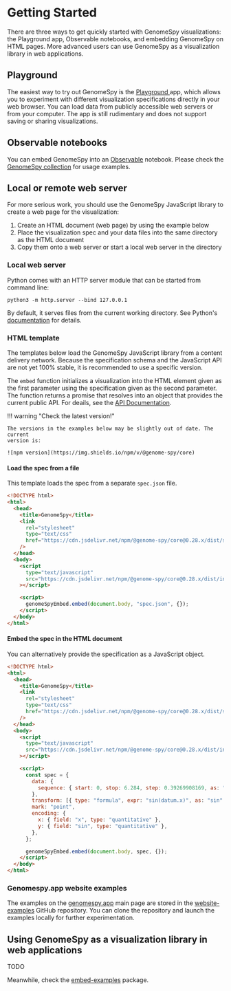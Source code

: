 # Getting Started

There are three ways to get quickly started with GenomeSpy visualizations: the
Playground app, Observable notebooks, and embedding GenomeSpy on HTML pages.
More advanced users can use GenomeSpy as a visualization library in web
applications.

## Playground

The easiest way to try out GenomeSpy is the [Playground
](https://genomespy.app/playground/) app, which allows you to experiment with
different visualization specifications directly in your web browser. You can
load data from publicly accessible web servers or from your computer. The app is
still rudimentary and does not support saving or sharing visualizations.

## Observable notebooks

You can embed GenomeSpy into an [Observable](https://observablehq.com) notebook.
Please check the [GenomeSpy
collection](https://observablehq.com/collection/@tuner/genomespy) for usage
examples.

## Local or remote web server

For more serious work, you should use the GenomeSpy JavaScript library to
create a web page for the visualization:

1. Create an HTML document (web page) by using the example below
2. Place the visualization spec and your data files into the same directory
   as the HTML document
3. Copy them onto a web server or start a local web server in the directory

### Local web server

Python comes with an HTTP server module that can be started from command
line:

```
python3 -m http.server --bind 127.0.0.1
```

By default, it serves files from the current working directory. See Python's
[documentation](https://docs.python.org/3/library/http.server.html) for details.

### HTML template

The templates below load the GenomeSpy JavaScript library from a content
delivery network. Because the specification schema and the JavaScript API are
not yet 100% stable, it is recommended to use a specific version.

The `embed` function initializes a visualization into the HTML element given as
the first parameter using the specification given as the second parameter. The
function returns a promise that resolves into an object that provides the
current public API. For deails, see the [API Documentation](./api.md).

!!! warning "Check the latest version!"

    The versions in the examples below may be slightly out of date. The current
    version is:

    ![npm version](https://img.shields.io/npm/v/@genome-spy/core)

#### Load the spec from a file

This template loads the spec from a separate `spec.json` file.

```html
<!DOCTYPE html>
<html>
  <head>
    <title>GenomeSpy</title>
    <link
      rel="stylesheet"
      type="text/css"
      href="https://cdn.jsdelivr.net/npm/@genome-spy/core@0.28.x/dist/style.css"
    />
  </head>
  <body>
    <script
      type="text/javascript"
      src="https://cdn.jsdelivr.net/npm/@genome-spy/core@0.28.x/dist/index.js"
    ></script>

    <script>
      genomeSpyEmbed.embed(document.body, "spec.json", {});
    </script>
  </body>
</html>
```

#### Embed the spec in the HTML document

You can alternatively provide the specification as a JavaScript object.

```html
<!DOCTYPE html>
<html>
  <head>
    <title>GenomeSpy</title>
    <link
      rel="stylesheet"
      type="text/css"
      href="https://cdn.jsdelivr.net/npm/@genome-spy/core@0.28.x/dist/style.css"
    />
  </head>
  <body>
    <script
      type="text/javascript"
      src="https://cdn.jsdelivr.net/npm/@genome-spy/core@0.28.x/dist/index.js"
    ></script>

    <script>
      const spec = {
        data: {
          sequence: { start: 0, stop: 6.284, step: 0.39269908169, as: "x" },
        },
        transform: [{ type: "formula", expr: "sin(datum.x)", as: "sin" }],
        mark: "point",
        encoding: {
          x: { field: "x", type: "quantitative" },
          y: { field: "sin", type: "quantitative" },
        },
      };

      genomeSpyEmbed.embed(document.body, spec, {});
    </script>
  </body>
</html>
```

### Genomespy.app website examples

The examples on the [genomespy.app](https://genomespy.app/) main page are stored
in the [website-examples](https://github.com/genome-spy/website-examples) GitHub
repository. You can clone the repository and launch the examples locally for
further experimentation.

## Using GenomeSpy as a visualization library in web applications

TODO

Meanwhile, check the
[embed-examples](https://github.com/genome-spy/genome-spy/tree/master/packages/embed-examples)
package.
